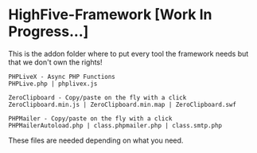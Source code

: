 # HighFive-Framework [Work In Progress...]
This is the addon folder where to put every tool the framework needs but that we don't own the rights!
```
PHPLiveX - Async PHP Functions
PHPLive.php | phplivex.js

ZeroClipboard - Copy/paste on the fly with a click
ZeroClipboard.min.js | ZeroClipboard.min.map | ZeroClipboard.swf

PHPMailer - Copy/paste on the fly with a click
PHPMailerAutoload.php | class.phpmailer.php | class.smtp.php
```
These files are needed depending on what you need.
